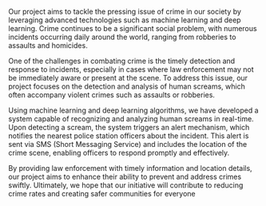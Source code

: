 Our project aims to tackle the pressing issue of crime in our society by leveraging advanced technologies such as machine learning and deep learning. Crime continues to be a significant social problem, with numerous incidents occurring daily around the world, ranging from robberies to assaults and homicides.

One of the challenges in combating crime is the timely detection and response to incidents, especially in cases where law enforcement may not be immediately aware or present at the scene. To address this issue, our project focuses on the detection and analysis of human screams, which often accompany violent crimes such as assaults or robberies.

Using machine learning and deep learning algorithms, we have developed a system capable of recognizing and analyzing human screams in real-time. Upon detecting a scream, the system triggers an alert mechanism, which notifies the nearest police station officers about the incident. This alert is sent via SMS (Short Messaging Service) and includes the location of the crime scene, enabling officers to respond promptly and effectively.

By providing law enforcement with timely information and location details, our project aims to enhance their ability to prevent and address crimes swiftly. Ultimately, we hope that our initiative will contribute to reducing crime rates and creating safer communities for everyone
